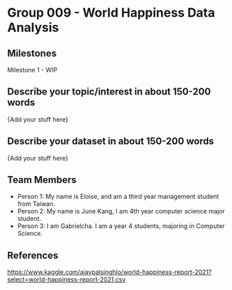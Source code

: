 # Group 009 - World Happiness Data Analysis


## Milestones

Milestone 1 - WIP

## Describe your topic/interest in about 150-200 words

{Add your stuff here}

## Describe your dataset in about 150-200 words

{Add your stuff here}

## Team Members

- Person 1: My name is Eloise, and am a third year management student from Taiwan.
- Person 2: My name is June Kang, I am 4th year computer science major student.
- Person 3: I am Gabrielcha. I am a year 4 students, majoring in Computer Science.

## References

https://www.kaggle.com/ajaypalsinghlo/world-happiness-report-2021?select=world-happiness-report-2021.csv